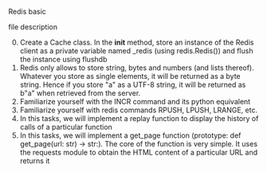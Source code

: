 Redis basic

file description

0. Create a Cache class. In the __init__ method, store an instance of the Redis client as a private variable named _redis (using redis.Redis()) and flush the instance using flushdb
1. Redis only allows to store string, bytes and numbers (and lists thereof). Whatever you store as single elements, it will be returned as a byte string. Hence if you store "a" as a UTF-8 string, it will be returned as b"a" when retrieved from the server.
2. Familiarize yourself with the INCR command and its python equivalent
3. Familiarize yourself with redis commands RPUSH, LPUSH, LRANGE, etc.
4. In this tasks, we will implement a replay function to display the history of calls of a particular function
5. In this tasks, we will implement a get_page function (prototype: def get_page(url: str) -> str:). The core of the function is very simple. It uses the requests module to obtain the HTML content of a particular URL and returns it
